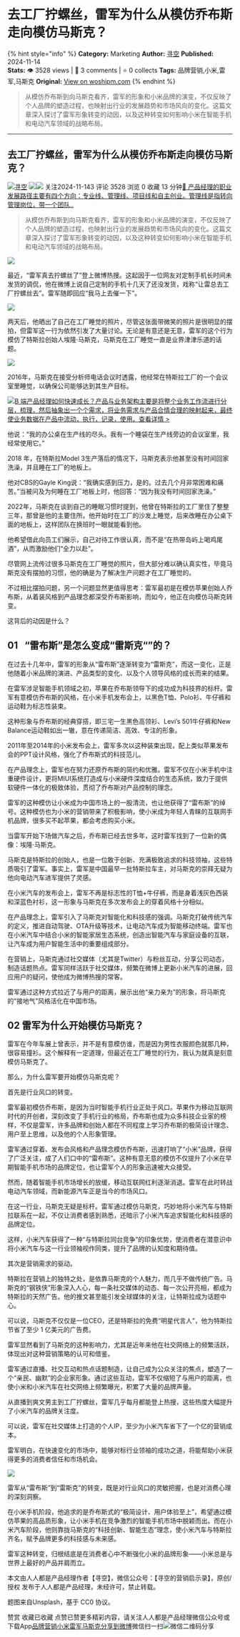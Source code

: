 # 去工厂拧螺丝，雷军为什么从模仿乔布斯走向模仿马斯克？
{% hint style="info" %}
**Category:** Marketing
**Author:** [寻空](https://www.woshipm.com/u/846631)
**Published:** 2024-11-14  
**Stats:** 👁️ 3528 views | 💬 3 comments | ⭐ 0 collects
**Tags:** 品牌营销,小米,雷军,马斯克
**Original:** [View on woshipm.com](https://www.woshipm.com/marketing/6140685.html)
{% endhint %}
> 从模仿乔布斯到向马斯克看齐，雷军的形象和小米品牌的演变，不仅反映了个人品牌的塑造过程，也映射出行业的发展趋势和市场风向的变化。这篇文章深入探讨了雷军形象转变的动因，以及这种转变如何影响小米在智能手机和电动汽车领域的战略布局。

---

## 去工厂拧螺丝，雷军为什么从模仿乔布斯走向模仿马斯克？

[![](https://static.woshipm.com/pmadmin_avatar_20240320101429_3827.jpg?imageView2/1/w/72/h/72/q/100)](https://www.woshipm.com/u/846631)[寻空](https://www.woshipm.com/u/846631) ![](https://static.woshipm.com/tag/1121_1@2x.png)![](https://static.woshipm.com/tag/2203_1@2x.png) 关注2024-11-143 评论 3528 浏览 0 收藏 13 分钟[🔗 产品经理的职业发展路径主要有四个方向：专业线、管理线、项目线和自主创业。管理线是指转向管理岗位，带一个团队..](https://ke.qidianla.com/courses/90pm)

> 从模仿乔布斯到向马斯克看齐，雷军的形象和小米品牌的演变，不仅反映了个人品牌的塑造过程，也映射出行业的发展趋势和市场风向的变化。这篇文章深入探讨了雷军形象转变的动因，以及这种转变如何影响小米在智能手机和电动汽车领域的战略布局。

![](https://image.woshipm.com/2024/05/07/20b148b4-0c52-11ef-b3fd-00163e142b65.png)

最近，“雷军真去拧螺丝了”登上微博热搜。这起因于一位网友对定制手机长时间未发货的调侃，他在微博上说自己定制的手机十几天了还没发货，戏称“让雷总去工厂拧螺丝去”。雷军随即回应“我马上去催一下”。

![](https://image.woshipm.com/2024/11/14/2d86cb84-a1e6-11ef-b0e5-00163e142b65.png)

两天后，他晒出了自己在工厂睡觉的照片，尽管这张面带微笑的照片是很明显的摆拍，但雷军这一行为依然引发了大量讨论。无论是有意还是无意，雷军的这个行为模仿了特斯拉创始人埃隆·马斯克，马斯克在工厂睡觉一直是业界津津乐道的话题。

![](https://image.woshipm.com/2024/11/14/2e283f78-a1e6-11ef-b0e5-00163e142b65.png)

2016年，马斯克在接受分析师电话会议时透露，他经常在特斯拉工厂的一个会议室里睡觉，以确保公司能够达到其生产目标。

[![](https://image.woshipm.com/2023/08/02/a53a469e-30e3-11ee-88e7-00163e0b5ff3.png)B 端产品经理如何快速成长？产品与业务架构主要是将整个业务工作流进行分层，梳理，然后抽象出一个个需求，将业务需求与产品合情合理的映射起来，最终使业务数据在产品中流动，执行，记录，使用。查看详情 >](https://ke.qidianla.com/courses/bcpm)

他说：“我的办公桌在生产线的尽头。我有一个睡袋在生产线旁边的会议室里，我经常使用它。”

2018 年，在特斯拉Model 3生产落后的情况下，马斯克表示他甚至没有时间回家洗澡，并且睡在工厂的地板上。

他对CBS的Gayle King说：“我确实感到压力，是的。过去几个月非常困难和痛苦。”当被问及为何睡在工厂地板上时，他回答：“因为我没有时间回家洗澡。”

2022年，马斯克在谈到自己的睡眠习惯时提到，他曾在特斯拉的工厂里住了整整三年，那曾是他的主要住所。他开始时在工厂的沙发上睡觉，后来改睡在办公桌下面的地板上，这样团队在换班时一眼就能看到他。

他希望借此向员工们展示，自己对待工作很认真，而不是“在热带岛屿上喝鸡尾酒”，从而激励他们“全力以赴”。

尽管网上流传过很多马斯克在工厂睡觉的照片，但大部分难以确认真实性，毕竟马斯克没有摆拍的习惯，他的确是为了解决生产问题才在工厂睡觉的。

不过相比摆拍问题，另一个问题显然更值得思考：雷军最初是在模仿苹果创始人乔布斯，从着装风格到产品理念都深受乔布斯影响，而如今，他正在向模仿马斯克转变。

这背后的动因是什么？

## 01   “雷布斯”是怎么变成“雷斯克“”的？

在过去十几年中，雷军的形象从“雷布斯”逐渐转变为“雷斯克”，而这一变化，正是他随着小米品牌的演进、产品类型的变化、以及个人领导风格的成长而来的结果。

在雷军涉足智能手机领域之初，苹果在乔布斯领导下的成功成为科技界的标杆。雷军有意模仿乔布斯的风格，在小米手机发布会上，以黑色T恤、Polo衫、牛仔裤和运动鞋为标志性装束。

这种形象与乔布斯的经典穿搭，即三宅一生黑色高领衫、Levi’s 501牛仔裤和New Balance运动鞋如出一辙，意在传递简洁、高效、专注的形象。

2011年至2014年的小米发布会上，雷军多次以这种装束出现，配上类似苹果发布会的PPT设计风格，强化了乔布斯式的科技范儿。

在产品理念上，雷军也在努力还原乔布斯的简约和优雅。雷军不仅在小米手机中注重硬件设计，更将MIUI系统打造成与小米硬件深度结合的生态系统，致力于提供软硬件一体化的极致体验，贯彻了乔布斯对产品控制的理念。

雷军的这种模仿让小米成为中国市场上的一股清流，也让他获得了“雷布斯”的绰号。这种模仿也为小米的营销带来了积极影响，使小米成为年轻人青睐的互联网手机品牌，很多买不起苹果，都会考虑购买小米。

当雷军开始下场做汽车之后，乔布斯已经去世多年，这时雷军找到了一位新的偶像：埃隆·马斯克。

马斯克是特斯拉的创始人，也是一位敢于创新、充满极致追求的科技领袖，这些特质吸引了雷军。事实上，雷军是中国最早一批特斯拉车主，对马斯克的崇拜无疑为他向电动汽车进军提供了灵感。

在小米汽车的发布会上，雷军不再是标志性的T恤+牛仔裤，而是身着浅灰色西装和深蓝色衬衫，这一形象与马斯克在多次发布会上的穿着风格十分相似。

在产品理念上，雷军引入了马斯克对智能化和科技感的强调。马斯克打破传统汽车的定义，推进自动驾驶、OTA升级等技术，让电动汽车成为智能移动终端。雷军也在小米汽车中结合小米的智能家居生态系统，创造出智能汽车与家庭设备的互联，让汽车成为用户智能生活中的重要组成部分。

在营销上，马斯克通过社交媒体（尤其是Twitter）与粉丝互动，分享公司动态，制造话题热点。雷军同样活跃于社交媒体，频繁在微博上更新小米汽车的进展，回应用户的疑问，使他成为微博热搜的常客。

雷军通过这种方式拉近了与用户的距离，展示出他“亲力亲为”的形象，将马斯克的“接地气”风格活化在中国市场。

## 02 雷军为什么开始模仿马斯克？

雷军在今年车展上曾表示，并不是有意模仿谁，而是因为男性衣服颜色就那几种，很容易撞衫。这个解释有一定道理，但最近在工厂睡觉的行为，我认为就真是刻意模仿马斯克了。

那么，为什么雷军要开始模仿马斯克呢？

首先是行业风口的转变。

雷军最初模仿乔布斯，是因为当时智能手机行业正处于风口。苹果作为移动互联网时代的开创者，深刻改变了手机行业的格局，乔布斯也成为众多科技企业家的榜样，不仅是雷军，许多品牌和创始人都在不同程度上学习乔布斯的极简设计理念、用户至上思维，以及他的个人形象管理。

雷军通过穿着、发布会风格和产品理念模仿乔布斯，迅速打响了“小米”品牌，获得了广泛关注，成了人们口中的“雷布斯”。这种有意无意的模仿不仅提升了小米在早期智能手机市场的品牌定位，也让雷军个人的形象迅速被大众接受。

然而，随着智能手机市场增长的放缓，移动互联网红利逐渐消退。雷军在此时转战电动汽车领域，而新能源汽车正是当今的市场风口。

在这一行业，马斯克无疑是标杆。雷军通过模仿马斯克，巧妙地将小米汽车与特斯拉联系在一起，不仅让消费者感到熟悉，还暗示了小米汽车追求智能化和科技感的品牌定位。

这样，小米汽车获得了一种“与特斯拉同台竞争”的印象优势，使消费者在潜意识中将小米汽车与这一行业领袖视作同类，提升了品牌的认知度和期待值。

其次是营销需求的驱动。

特斯拉在营销上的独特之处，是依靠马斯克的个人魅力，而几乎不做传统广告。马斯克的“钢铁侠”形象深入人心，每一条社交媒体的动态、每一次公开亮相，都成为特斯拉的天然广告。他的推文甚至能引发全球媒体的关注，让特斯拉成为话题中心。

可以说，马斯克不仅仅是一位CEO，还是特斯拉的免费“明星代言人”，他为特斯拉节省了至少 1 亿美元的广告费。

雷军显然看到了马斯克的这种影响力，尤其是近年来他在社交网络上的频繁活跃，体现出对这种营销策略的认可和借鉴。

雷军通过直播、社交互动和热点话题制造，让自己成为公众关注的焦点，塑造了一个“亲民、幽默”的企业家形象。通过这些互动，雷军不仅缩短了与用户的距离，也使小米和小米汽车在社交网络上频繁曝光，积累了大量的品牌声量。

从直播到爽文男主到工厂拧螺丝，雷军几乎每月都能登上热搜，这些热度大幅提升了小米汽车的品牌关注度。

可以说，雷军在社交媒体上打造的个人IP，至少为小米汽车省下了一个亿的营销成本。

雷军明白，在快速变化的市场中，能够对标行业领袖的成功之道，将能帮助小米获得更多的消费者信任和市场机会。

![](https://image.woshipm.com/2024/11/14/2ff357fc-a1e6-11ef-b0e5-00163e142b65.png)

雷军从“雷布斯”到“雷斯克”的转变，既是对行业风口的灵敏把握，也是对消费心理的深刻洞察。

在小米手机阶段，他追求的是乔布斯式的“极简设计、用户体验至上”，希望通过模仿苹果的高品质形象，让小米手机在竞争激烈的智能手机市场中脱颖而出。而在小米汽车阶段，他则靠拢马斯克的“科技创新、智能生态”理念，使小米汽车与特斯拉齐名，赋予品牌更多的科技感与未来感。

雷军这种转变，归根结底是在消费者心中不断强化小米的品牌形象——小米总是与世界上最好的产品并肩而立。

本文由人人都是产品经理作者【寻空】，微信公众号：【寻空的营销启示录】，原创/授权 发布于人人都是产品经理，未经许可，禁止转载。

题图来自Unsplash，基于 CC0 协议。

赞赏 收藏已收藏 点赞已赞更多精彩内容，请关注人人都是产品经理微信公众号或下载App[品牌营销](https://www.woshipm.com/tag/%e5%93%81%e7%89%8c%e8%90%a5%e9%94%80)[小米](https://www.woshipm.com/tag/%e5%b0%8f%e7%b1%b3)[雷军](https://www.woshipm.com/tag/%e9%9b%b7%e5%86%9b)[马斯克](https://www.woshipm.com/tag/%e9%a9%ac%e6%96%af%e5%85%8b)[分享到微博](https://service.weibo.com/share/share.php?appkey=2775287854&title=去工厂拧螺丝，雷军为什么从模仿乔布斯走向模仿马斯克？&url=https://www.woshipm.com/marketing/6140685.html&pic=https://image.woshipm.com/2024/05/07/20b148b4-0c52-11ef-b3fd-00163e142b65.png)微信扫一扫![微信二维码](https://api.pwmqr.com/qrcode/create/?url=https://www.woshipm.com/marketing/6140685.html)分享